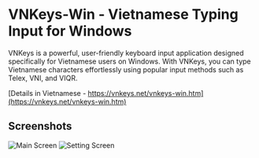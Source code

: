 # VNKeys-Win - Vietnamese Typing Input for Windows 
VNKeys is a powerful, user-friendly keyboard input application designed specifically for Vietnamese users on Windows. With VNKeys, you can type Vietnamese characters effortlessly using popular input methods such as Telex, VNI, and VIQR.

[Details in Vietnamese - https://vnkeys.net/vnkeys-win.htm](https://vnkeys.net/vnkeys-win.htm)

## Screenshots
![Main Screen](https://vnkeys.net/include/soft/vnkeys-win/1.png)
![Setting Screen](https://vnkeys.net/include/soft/vnkeys-win/2.png)

